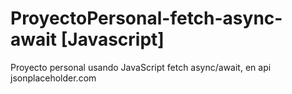 # ProyectoPersonal-fetch-async-await [Javascript]
Proyecto personal usando JavaScript fetch async/await, en api jsonplaceholder.com

